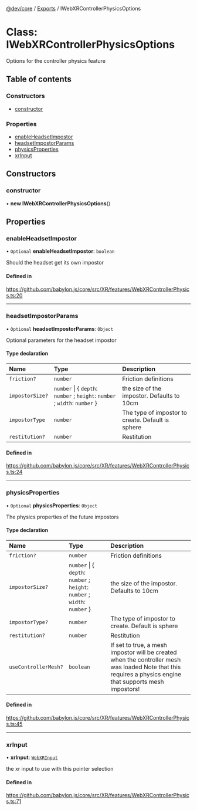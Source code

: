 [@dev/core](../README.md) / [Exports](../modules.md) / IWebXRControllerPhysicsOptions

# Class: IWebXRControllerPhysicsOptions

Options for the controller physics feature

## Table of contents

### Constructors

- [constructor](IWebXRControllerPhysicsOptions.md#constructor)

### Properties

- [enableHeadsetImpostor](IWebXRControllerPhysicsOptions.md#enableheadsetimpostor)
- [headsetImpostorParams](IWebXRControllerPhysicsOptions.md#headsetimpostorparams)
- [physicsProperties](IWebXRControllerPhysicsOptions.md#physicsproperties)
- [xrInput](IWebXRControllerPhysicsOptions.md#xrinput)

## Constructors

### constructor

• **new IWebXRControllerPhysicsOptions**()

## Properties

### enableHeadsetImpostor

• `Optional` **enableHeadsetImpostor**: `boolean`

Should the headset get its own impostor

#### Defined in

https://github.com/babylon.js/core/src/XR/features/WebXRControllerPhysics.ts:20

___

### headsetImpostorParams

• `Optional` **headsetImpostorParams**: `Object`

Optional parameters for the headset impostor

#### Type declaration

| Name | Type | Description |
| :------ | :------ | :------ |
| `friction?` | `number` | Friction definitions |
| `impostorSize?` | `number` \| { `depth`: `number` ; `height`: `number` ; `width`: `number`  } | the size of the impostor. Defaults to 10cm |
| `impostorType` | `number` | The type of impostor to create. Default is sphere |
| `restitution?` | `number` | Restitution |

#### Defined in

https://github.com/babylon.js/core/src/XR/features/WebXRControllerPhysics.ts:24

___

### physicsProperties

• `Optional` **physicsProperties**: `Object`

The physics properties of the future impostors

#### Type declaration

| Name | Type | Description |
| :------ | :------ | :------ |
| `friction?` | `number` | Friction definitions |
| `impostorSize?` | `number` \| { `depth`: `number` ; `height`: `number` ; `width`: `number`  } | the size of the impostor. Defaults to 10cm |
| `impostorType?` | `number` | The type of impostor to create. Default is sphere |
| `restitution?` | `number` | Restitution |
| `useControllerMesh?` | `boolean` | If set to true, a mesh impostor will be created when the controller mesh was loaded  Note that this requires a physics engine that supports mesh impostors! |

#### Defined in

https://github.com/babylon.js/core/src/XR/features/WebXRControllerPhysics.ts:45

___

### xrInput

• **xrInput**: [`WebXRInput`](WebXRInput.md)

the xr input to use with this pointer selection

#### Defined in

https://github.com/babylon.js/core/src/XR/features/WebXRControllerPhysics.ts:71
